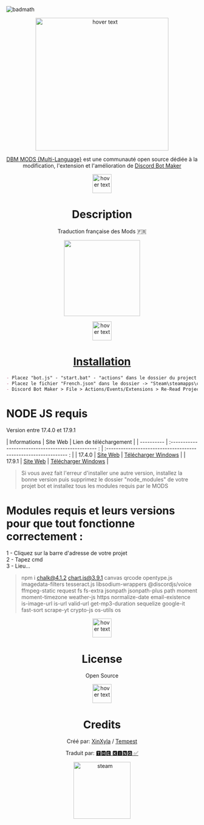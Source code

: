 ![badmath](https://img.shields.io/github/languages/top/lernantino/badmath)

<p align="center">
  <img src="https://cdn.discordapp.com/attachments/1042197137598976111/1091765843450413167/French-DBM.png" width="350" title="hover text">
</p>

<p align="center">
<a href="https://discord.gg/yHqbaga6Nb" rel="nofollow">DBM MODS {Multi-Language}</a> est une communauté open source dédiée à la modification, l'extension et l'amélioration de <a href="https://store.steampowered.com/app/682130/Discord_Bot_Maker" rel="nofollow">Discord Bot Maker</a>
</p>

<p align="center">
  <img src="https://cdn.discordapp.com/attachments/1042197137598976111/1092031705453436928/blank.png" width="50" title="hover text">
</p>

<h1 align="center">Description</h1>

<p align="center">Traduction française des Mods 🇫🇷</p>

<p align="center">
  <a href="https://github.com/TheKingOfCampers/DBM-Mods-French/archive/refs/heads/main.zip"</a>
  <img src="https://cdn.discordapp.com/attachments/1042197137598976111/1092091889970319511/Download-Button.png" width="200">
</p>

<p align="center">
  <img src="https://cdn.discordapp.com/attachments/1042197137598976111/1092031705453436928/blank.png" width="50" title="hover text">
</p>

<h1 align="center">Installation</h1>

```md
- Placez "bot.js" - "start.bat" - "actions" dans le dossier du project [TON BOT]
- Placez le fichier "French.json" dans le dossier -> "Steam\steamapps\common\Discord Bot Maker\translations"
- Discord Bot Maker > File > Actions/Events/Extensions > Re-Read Project Mods
```
# NODE JS requis

Version entre 17.4.0 et 17.9.1

| Informations | Site Web | Lien de téléchargement |
| ---------- | :------------------------------------------------ : | :-------------------------------------------------------------- : |
| 17.4.0 | [Site Web](https://nodejs.org/dist/v17.4.0/) | [Télécharger Windows](https://nodejs.org/dist/v17.4.0/node-v17.4.0-x64.msi) |
| 17.9.1 | [Site Web](https://nodejs.org/dist/v17.9.1/) | [Télécharger Windows](https://nodejs.org/dist/v17.9.1/node-v17.9.1-x64.msi) |

> Si vous avez fait l'erreur d'installer une autre version, installez la bonne version puis supprimez le dossier "node_modules" de votre projet bot et installez tous les modules requis par le MODS


# <b>Modules requis et leurs versions pour que tout fonctionne correctement :</b><br>
1 - Cliquez sur la barre d'adresse de votre projet<br>
2 - Tapez cmd<br>
3 - Lieu...<br>
> npm i chalk@4.1.2 chart.js@3.9.1 canvas qrcode opentype.js imagedata-filters tesseract.js libsodium-wrappers @discordjs/voice ffmpeg-static request fs fs-extra jsonpath jsonpath-plus path moment moment-timezone weather-js https normalize-date email-existence is-image-url is-url valid-url get-mp3-duration sequelize google-it fast-sort scrape-yt crypto-js os-utils os

<p align="center">
  <img src="https://cdn.discordapp.com/attachments/1042197137598976111/1092031705453436928/blank.png" width="50" title="hover text">
</p>

<h1 align="center">License</h1>
<p align="center">Open Source</p>

<p align="center">
  <img src="https://cdn.discordapp.com/attachments/1042197137598976111/1092031705453436928/blank.png" width="50" title="hover text">
</p>

<h1 align="center">Credits</h1>
<p align="center">
  Créé par: <a href="https://discord.com/users/172782058396057602" rel="nofollow">XinXyla</a> / <a href="https://discord.com/users/321400509326032897" rel="nofollow">Tempest</a>
  </p>
<p align="center">Traduit par: <a href="https://discord.com/users/1042087216979116032" rel="nofollow">🆃🅷🅴 🅺🅸🅽🅶 ✅</a>
  </p>
<p align="center">
  <a href="https://disboard.org/fr/server/1042184752674918520" target="_blank" rel="noreferrer"> <img src="https://cdn.discordapp.com/attachments/1042197137598976111/1092019949985337484/discord-loop.gif" alt="steam" width="150" height="150"/>
  </p>

